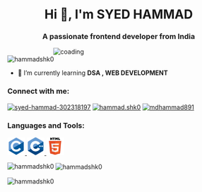 <h1 align="center">Hi 👋, I'm SYED HAMMAD</h1>
<h3 align="center">A passionate frontend developer from India</h3>
<img align="right" alt="coading" width="400" src="https://i.pinimg.com/originals/54/e3/7d/54e37d8074ebcde1d96c77d7b2a7f310.gif">
<p align="left"> <img src="https://komarev.com/ghpvc/?username=hammadshk0&label=Profile%20views&color=0e75b6&style=flat" alt="hammadshk0" /> </p>

- 🌱 I’m currently learning **DSA , WEB DEVELOPMENT**

<h3 align="left">Connect with me:</h3>
<p align="left">
<a href="https://linkedin.com/in/syed-hammad-302318197" target="blank"><img align="center" src="https://raw.githubusercontent.com/rahuldkjain/github-profile-readme-generator/master/src/images/icons/Social/linked-in-alt.svg" alt="syed-hammad-302318197" height="30" width="40" /></a>
<a href="https://instagram.com/hammad.shk0" target="blank"><img align="center" src="https://raw.githubusercontent.com/rahuldkjain/github-profile-readme-generator/master/src/images/icons/Social/instagram.svg" alt="hammad.shk0" height="30" width="40" /></a>
<a href="https://www.hackerrank.com/mdhammad891" target="blank"><img align="center" src="https://raw.githubusercontent.com/rahuldkjain/github-profile-readme-generator/master/src/images/icons/Social/hackerrank.svg" alt="mdhammad891" height="30" width="40" /></a>
</p>

<h3 align="left">Languages and Tools:</h3>
<p align="left"> <a href="https://www.cprogramming.com/" target="_blank" rel="noreferrer"> <img src="https://raw.githubusercontent.com/devicons/devicon/master/icons/c/c-original.svg" alt="c" width="40" height="40"/> </a> <a href="https://www.w3schools.com/cpp/" target="_blank" rel="noreferrer"> <img src="https://raw.githubusercontent.com/devicons/devicon/master/icons/cplusplus/cplusplus-original.svg" alt="cplusplus" width="40" height="40"/> </a> <a href="https://www.w3.org/html/" target="_blank" rel="noreferrer"> <img src="https://raw.githubusercontent.com/devicons/devicon/master/icons/html5/html5-original-wordmark.svg" alt="html5" width="40" height="40"/> </a> </p>

<p><img align="left" src="https://github-readme-stats.vercel.app/api/top-langs?username=hammadshk0&show_icons=true&locale=en&layout=compact" alt="hammadshk0" /></p>

<p>&nbsp;<img align="center" src="https://github-readme-stats.vercel.app/api?username=hammadshk0&show_icons=true&locale=en" alt="hammadshk0" /></p>

<p><img align="center" src="https://github-readme-streak-stats.herokuapp.com/?user=hammadshk0&" alt="hammadshk0" /></p>
